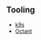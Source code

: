 ## Tooling

- [k9s](https://github.com/derailed/k9s)
- [Octant](https://github.com/vmware-tanzu/octant)
